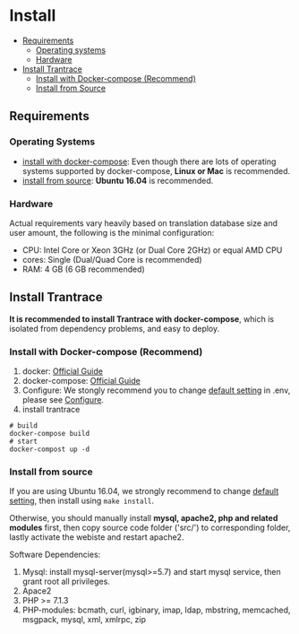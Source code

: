 # Install

- [Requirements](#require)
  - [Operating systems](#system)
  - [Hardware](#hardware)
- [Install Trantrace](#install)
  - [Install with Docker-compose (Recommend)](#docker)
  - [Install from Source](#make)

## Requirements

### Operating Systems

- [install with docker-compose](#docker): Even though there are lots of operating systems supported by docker-compose, **Linux or Mac** is recommended.
- [install from source](#make): **Ubuntu 16.04** is recommended.

### Hardware

Actual requirements vary heavily based on translation database size and user amount, the following is the minimal configuration:

* CPU: Intel Core or Xeon 3GHz \(or Dual Core 2GHz\) or equal AMD CPU
* cores: Single \(Dual/Quad Core is recommended\)
* RAM: 4 GB \(6 GB recommended\)


## Install Trantrace
<span id='install'></span>

**It is recommended to install Trantrace with docker-compose**, which is isolated from dependency problems, and easy to deploy.

### Install with Docker-compose \(Recommend\)
<span id='docker'></span>

1. docker: [Official Guide](https://docs.docker.com/install/)
2. docker-compose: [Official Guide](https://docs.docker.com/compose/install/)  
3. Configure: We stongly recommend you to change [default setting](configure.md#default) in .env, please see [Configure](configure.md).
4. install trantrace 

```
# build
docker-compose build
# start
docker-compost up -d
```

### Install from source

<span id='make'></span>

If you are using Ubuntu 16.04, we strongly recommend to change [default setting](configure.md#default), then install using ```make install```.
 
Otherwise, you should manually install **mysql, apache2, php and related modules** first, then copy source code folder ('src/') to corresponding folder, lastly activate the webiste and restart apache2.

Software Dependencies:
1. Mysql: install mysql-server(mysql>=5.7) and start mysql service, then grant root all privileges.
2. Apace2
3. PHP >= 7.1.3
4. PHP-modules: bcmath, curl, igbinary, imap, ldap, mbstring, memcached, msgpack, mysql, xml, xmlrpc, zip


